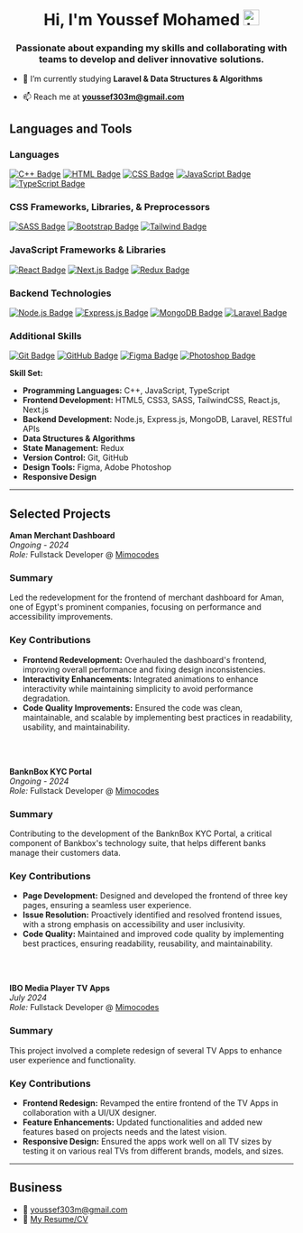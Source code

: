 <h1 align="center">Hi, I'm Youssef Mohamed <img src="https://user-images.githubusercontent.com/1303154/88677602-1635ba80-d120-11ea-84d8-d263ba5fc3c0.gif" width="28px" height="28px" alt="hi"></h1>
<h3 align="center">Passionate about expanding my skills and collaborating with teams to develop and deliver innovative solutions.</h3>

- 🌱 I’m currently studying **Laravel & Data Structures & Algorithms**

- 📫 Reach me at **youssef303m@gmail.com**

## Languages and Tools

### Languages
[![C++ Badge](https://img.shields.io/badge/-C++-00599C?style=for-the-badge&labelColor=black&logo=c%2B%2B&logoColor=00599C)](#)
[![HTML Badge](https://img.shields.io/badge/-HTML-E34F26?style=for-the-badge&labelColor=black&logo=html5&logoColor=E34F26)](#)
[![CSS Badge](https://img.shields.io/badge/-CSS-1572B6?style=for-the-badge&labelColor=black&logo=css3&logoColor=1572B6)](#)
[![JavaScript Badge](https://img.shields.io/badge/-JavaScript-F7DF1E?style=for-the-badge&labelColor=black&logo=javascript&logoColor=F7DF1E)](#)
[![TypeScript Badge](https://img.shields.io/badge/-TypeScript-3178C6?style=for-the-badge&labelColor=black&logo=typescript&logoColor=3178C6)](#)

### CSS Frameworks, Libraries, & Preprocessors
[![SASS Badge](https://img.shields.io/badge/-SASS-CC6699?style=for-the-badge&labelColor=black&logo=sass&logoColor=CC6699)](#)
[![Bootstrap Badge](https://img.shields.io/badge/-Bootstrap-7952B3?style=for-the-badge&labelColor=black&logo=bootstrap&logoColor=7952B3)](#)
[![Tailwind Badge](https://img.shields.io/badge/-Tailwind_CSS-38B2AC?style=for-the-badge&labelColor=black&logo=tailwind-css&logoColor=38B2AC)](#)

### JavaScript Frameworks & Libraries
[![React Badge](https://img.shields.io/badge/-React-61DAFB?style=for-the-badge&labelColor=black&logo=react&logoColor=61DAFB)](#)
[![Next.js Badge](https://img.shields.io/badge/-Next.js-FFFFFF?style=for-the-badge&labelColor=black&logo=next.js&logoColor=FFFFFF)](#)
[![Redux Badge](https://img.shields.io/badge/-Redux-764ABC?style=for-the-badge&labelColor=black&logo=redux&logoColor=764ABC)](#)

### Backend Technologies
[![Node.js Badge](https://img.shields.io/badge/-Node.js-339933?style=for-the-badge&labelColor=black&logo=node.js&logoColor=339933)](#)
[![Express.js Badge](https://img.shields.io/badge/-Express.js-000000?style=for-the-badge&labelColor=black&logo=express&logoColor=white)](#)
[![MongoDB Badge](https://img.shields.io/badge/-MongoDB-47A248?style=for-the-badge&labelColor=black&logo=mongodb&logoColor=47A248)](#)
[![Laravel Badge](https://img.shields.io/badge/-Laravel-FF2D20?style=for-the-badge&labelColor=black&logo=laravel&logoColor=FF2D20)](#)

### Additional Skills
[![Git Badge](https://img.shields.io/badge/-Git-F05032?style=for-the-badge&labelColor=black&logo=git&logoColor=F05032)](#)
[![GitHub Badge](https://img.shields.io/badge/-GitHub-181717?style=for-the-badge&labelColor=black&logo=github&logoColor=181717)](#)
[![Figma Badge](https://img.shields.io/badge/-Figma-FF0080?style=for-the-badge&labelColor=black&logo=figma&logoColor=FF0080)](#)
[![Photoshop Badge](https://img.shields.io/badge/-Adobe_Photoshop-31A8FF?style=for-the-badge&labelColor=black&logo=adobe-photoshop&logoColor=31A8FF)](#)


**Skill Set:**

- **Programming Languages:** C++, JavaScript, TypeScript
- **Frontend Development:** HTML5, CSS3, SASS, TailwindCSS, React.js, Next.js
- **Backend Development:** Node.js, Express.js, MongoDB, Laravel, RESTful APIs
- **Data Structures & Algorithms**
- **State Management:** Redux
- **Version Control:** Git, GitHub
- **Design Tools:** Figma, Adobe Photoshop
- **Responsive Design**

---

## Selected Projects

**Aman Merchant Dashboard**  
*Ongoing - 2024*  
*Role:* Fullstack Developer @ [Mimocodes](https://mimocodes.com/)
### Summary
Led the redevelopment for the frontend of merchant dashboard for Aman, one of Egypt's prominent companies, focusing on performance and accessibility improvements.
### Key Contributions
- **Frontend Redevelopment:** Overhauled the dashboard's frontend, improving overall performance and fixing design inconsistencies.
- **Interactivity Enhancements:** Integrated animations to enhance interactivity while maintaining simplicity to avoid performance degradation.
- **Code Quality Improvements:** Ensured the code was clean, maintainable, and scalable by implementing best practices in readability, usability, and maintainability.

<br /> <br/>

**BanknBox KYC Portal**  
*Ongoing - 2024*  
*Role:* Fullstack Developer @ [Mimocodes](https://mimocodes.com/)
### Summary
Contributing to the development of the BanknBox KYC Portal, a critical component of Bankbox's technology suite, that helps different banks manage their customers data.
### Key Contributions
- **Page Development:** Designed and developed the frontend of three key pages, ensuring a seamless user experience.
- **Issue Resolution:** Proactively identified and resolved frontend issues, with a strong emphasis on accessibility and user inclusivity.
- **Code Quality:** Maintained and improved code quality by implementing best practices, ensuring readability, reusability, and maintainability.

<br /> <br/>

**IBO Media Player TV Apps**  
*July 2024*  
*Role:* Fullstack Developer @ [Mimocodes](https://mimocodes.com/)
### Summary
This project involved a complete redesign of several TV Apps to enhance user experience and functionality.
### Key Contributions
- **Frontend Redesign:** Revamped the entire frontend of the TV Apps in collaboration with a UI/UX designer.
- **Feature Enhancements:** Updated functionalities and added new features based on projects needs and the latest vision.
- **Responsive Design:** Ensured the apps work well on all TV sizes by testing it on various real TVs from different brands, models, and sizes.

---

## Business
- :email: youssef303m@gmail.com
- :paperclip: [My Resume/CV](https://github.com/youssef303m/youssef303m/blob/main/YoussefMohamedResume.pdf)
